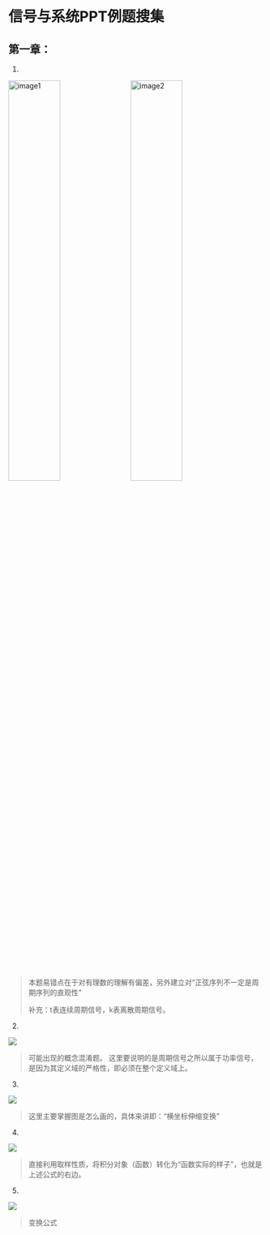 # 信号与系统PPT例题搜集

## 第一章：

1. 

<img src="https://s3.ananas.chaoxing.com/sv-w8/doc/d7/36/bb/8d5e57404396a32a0d51df9df407f32e/thumb/27.png" alt="image1" style="display: inline-block; margin-right: 10px; width: 45%;"> <img src="https://s3.ananas.chaoxing.com/sv-w8/doc/d7/36/bb/8d5e57404396a32a0d51df9df407f32e/thumb/28.png" alt="image2" style="display: inline-block; width: 45%;">

> 本题易错点在于对有理数的理解有偏差，另外建立对“正弦序列不一定是周期序列的直观性”
>
> 补充：t表连续周期信号，k表离散周期信号。

2. 

![](https://s3.ananas.chaoxing.com/sv-w8/doc/d7/36/bb/8d5e57404396a32a0d51df9df407f32e/thumb/32.png)

> 可能出现的概念混淆题。 这里要说明的是周期信号之所以属于功率信号，是因为其定义域的严格性，即必须在整个定义域上。

3. 

![](https://s3.ananas.chaoxing.com/sv-w8/doc/d7/36/bb/8d5e57404396a32a0d51df9df407f32e/thumb/47.png)

> 这里主要掌握图是怎么画的，具体来讲即：“横坐标伸缩变换”

4. 

![](https://s3.ananas.chaoxing.com/sv-w7/doc/84/b1/03/da0cc710121cebf732176517ce17d991/thumb/17.png)

> 直接利用取样性质，将积分对象（函数）转化为“函数实际的样子”，也就是上述公式的右边。

5. 

![](https://s3.ananas.chaoxing.com/sv-w7/doc/84/b1/03/da0cc710121cebf732176517ce17d991/thumb/30.png)

> 变换公式